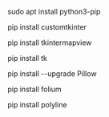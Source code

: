 sudo apt install python3-pip

pip install customtkinter

pip install tkintermapview

pip install tk

pip install --upgrade Pillow

pip install folium

pip install polyline
